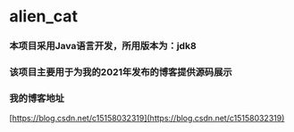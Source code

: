 # alien_cat
### 本项目采用Java语言开发，所用版本为：jdk8
### 该项目主要用于为我的2021年发布的博客提供源码展示
### 我的博客地址
[https://blog.csdn.net/c15158032319](https://blog.csdn.net/c15158032319)
